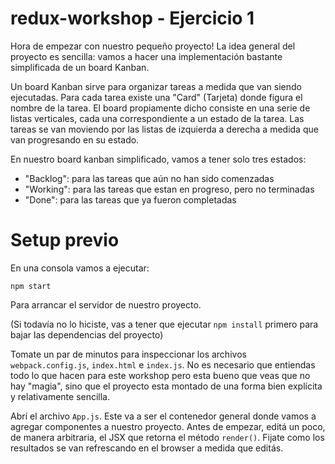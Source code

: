 # redux-workshop - Ejercicio 1

Hora de empezar con nuestro pequeño proyecto! La idea general del proyecto es
sencilla: vamos a hacer una implementación bastante simplificada de un board Kanban.

Un board Kanban sirve para organizar tareas a medida que van siendo ejecutadas.
Para cada tarea existe una "Card" (Tarjeta) donde figura el nombre de la tarea.
El board propiamente dicho consiste en una serie de listas verticales, cada una
correspondiente a un estado de la tarea. Las tareas se van moviendo por las listas
de izquierda a derecha a medida que van progresando en su estado.

En nuestro board kanban simplificado, vamos a tener solo tres estados:
- "Backlog": para las tareas que aún no han sido comenzadas
- "Working": para las tareas que estan en progreso, pero no terminadas
- "Done": para las tareas que ya fueron completadas

# Setup previo

En una consola vamos a ejecutar:

```
npm start
```

Para arrancar el servidor de nuestro proyecto.

(Si todavía no lo hiciste, vas a tener que ejecutar ```npm install``` primero para
  bajar las dependencias del proyecto)

Tomate un par de minutos para inspeccionar los archivos `webpack.config.js`, `index.html`
e `index.js`. No es necesario que entiendas todo lo que hacen para este workshop
pero esta bueno que veas que no hay "magia", sino que el proyecto esta montado
de una forma bien explícita y relativamente sencilla.

Abrí el archivo `App.js`. Este va a ser el contenedor general donde vamos a agregar
componentes a nuestro proyecto. Antes de empezar, editá un poco, de manera
arbitraria, el JSX que retorna el método `render()`. Fijate como los resultados
se van refrescando en el browser a medida que editás.
